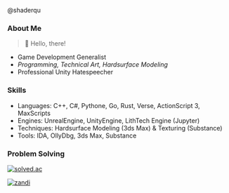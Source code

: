 @shaderqu  

### About Me

> 👋 Hello, there!
- Game Development Generalist  
- *Programming, Technical Art, Hardsurface Modeling*  
- Professional Unity Hatespeecher


### Skills
- Languages: C++, C#, Pythone, Go, Rust, Verse, ActionScript 3, MaxScripts
- Engines: UnrealEngine, UnityEngine, LithTech Engine (Jupyter)
- Techniques: Hardsurface Modeling (3ds Max) & Texturing (Substance)
- Tools: IDA, OllyDbg, 3ds Max, Substance


<!-- ![C#](https://img.shields.io/badge/c%23-%23239120.svg?style=for-the-badge&logo=c-sharp&logoColor=white) -->
<!-- ![C++](https://img.shields.io/badge/c++-%2300599C.svg?style=for-the-badge&logo=c%2B%2B&logoColor=white) -->
<!-- ![Go](https://img.shields.io/badge/go-%2300ADD8.svg?style=for-the-badge&logo=go&logoColor=white) -->
<!-- ![Rust](https://img.shields.io/badge/rust-%23000000.svg?style=for-the-badge&logo=rust&logoColor=white) -->


### Problem Solving

<p align="center">
  <a href="https://solved.ac/calcifer">
    
  ![solved.ac](http://mazassumnida.wtf/api/v2/generate_badge?boj=calcifer)

  </a>
  <a href="https://solved.ac/calcifer">
  
   ![zandi](https://mazandi.herokuapp.com/api?handle=calcifer&theme=dark)
    
  </a>  

</p>
